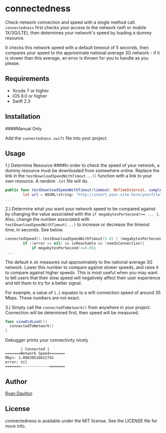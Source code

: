 # connectedness
Check network connection and speed with a single method call. ```connectedness``` first checks your access to the network (wifi or mobile 1X/3G/LTE), then determines your network's speed by loading a dummy resource. 

It checks this network speed with a default timeout of 5 seconds, then compares your speed to the approximate national average 3G network - if it is slower than this average, an error is thrown for you to handle as you please. 

## Requirements

* Xcode 7 or higher
* iOS 8.0 or higher
* Swift 2.3

## Installation

####Manual Only

Add the ```connectedness.swift``` file into your project.

## Usage
1.) Determine Resource
####In order to check the speed of your network, a dummy resource must be downloaded from somewhere online. 
Replace the link in the ```testDownloadSpeedWithTimout...()``` function with a link to your own resource. A random ```.txt``` file will do.
```swift
public func testDownloadSpeedWithTimout(timeout: NSTimeInterval, completionHandler:(megabytesPerSecond: Double?, error: NSError?) -> ()) {
        let url = NSURL(string: "http://insert.your.site.here/yourfile")!
...
```
2.) Determine what you want your network speed to be compared against by changing the value associated with the ```if megabytesPerSecond!>= ... {```. Also, change the number associated with ```testDownloadSpeedWithTimout(...)``` to increase or decrease the timeout time, in seconds. See below.
```swift
connectedSpeed().testDownloadSpeedWithTimout(5.0) { (megabytesPerSecond, error) -> () in
        if ((error == nil) && isReachable && !needsConnection){
            if megabytesPerSecond!>=0.05{
 ...
 ```
 The default ```0.05``` measures out approximately to the national average 3G network. Lower this number to compare against slower speeds, and raise it to compare against higher speeds. This is most useful when you may want to tell users that their slow speed will negatively affect their user experience and tell them to try for a better signal.
 
 For example, a value of ```1.1``` equates to a wifi connection speed of around 35 Mbps. These numbers are not exact.

3.) Simply call the ```connectedToNetwork()``` from anywhere in your project. Connection will be determined first, then speed will be measured.  

```swift
func viewDidLoad(){
  connectedToNetwork()
}
```
Debugger prints your connectivity nicely
```    
       | Connected |
=======Network Speed=======
Mbps: 1.00830526622741
error: nil
=======-------------=======
```
## Author

[Ryan Daulton](https://www.linkedin.com/in/ryan-daulton-744a8368)

## License

connectedness is available under the MIT license. See the LICENSE file for more info.
